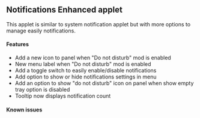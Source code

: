 Notifications Enhanced applet
-------------------

This applet is similar to system notification applet but with more options to manage easily notifications.
#### Features
* Add a new icon to panel when "Do not disturb" mod is enabled
* New menu label when "Do not disturb" mod is enabled
* Add a toggle switch to easily enable/disable notifications
* Add option to show or hide notifications settings in menu
* Add an option to show "do not disturb" icon on panel when show empty tray option is disabled
* Tooltip now displays notification count
#### Known issues
